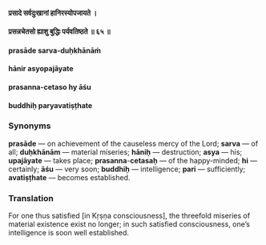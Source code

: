 #### प्रसादे सर्वदुःखानां हानिरस्योपजायते ।
#### प्रसन्नचेतसो ह्याशु बुद्धिः पर्यवतिष्ठते ॥ ६५ ॥

#### prasāde sarva-duḥkhānāṁ
#### hānir asyopajāyate
#### prasanna-cetaso hy āśu
#### buddhiḥ paryavatiṣṭhate

### Synonyms

**prasāde** — on achievement of the causeless mercy of the Lord; **sarva** — of all; **duḥkhānām** — material miseries; **hāniḥ** — destruction; **asya** — his; **upajāyate** — takes place; **prasanna**-**cetasaḥ** — of the happy-minded; **hi** — certainly; **āśu** — very soon; **buddhiḥ** — intelligence; **pari** — sufficiently; **avatiṣṭhate** — becomes established.

### Translation

For one thus satisfied [in Kṛṣṇa consciousness], the threefold miseries of material existence exist no longer; in such satisfied consciousness, one’s intelligence is soon well established.
